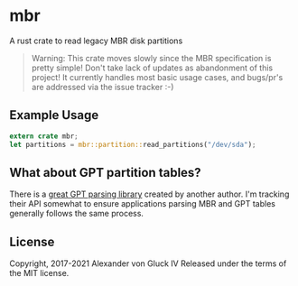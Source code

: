 # mbr

A rust crate to read legacy MBR disk partitions

> Warning: This crate moves slowly since the MBR specification is pretty simple! Don't take
> lack of updates as abandonment of this project!  It currently handles most basic usage
> cases, and bugs/pr's are addressed via the issue tracker :-)

## Example Usage

```rust
extern crate mbr;
let partitions = mbr::partition::read_partitions("/dev/sda");
```

## What about GPT partition tables?

There is a [great GPT parsing library](https://crates.io/crates/gpt) created by another author.
I'm tracking their API somewhat to ensure applications parsing MBR and GPT tables generally follows the same process.

## License

Copyright, 2017-2021 Alexander von Gluck IV
Released under the terms of the MIT license.

